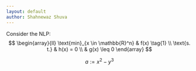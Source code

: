 ```yaml
---
layout: default
author: Shahnewaz Shuva
---
```

Consider the NLP:\
$$
\begin{array}{ll}
\text{min}_{x \in \mathbb{R}^n}  & f(x) \tag{1} \\
\text{s. t.} & h(x) = 0 \\
& g(x) \leq 0
\end{array}
$$


$$ a := x^2-y^3 \tag{*}\label{*} $$
